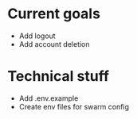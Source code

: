 # Current goals

- Add logout
- Add account deletion

# Technical stuff

- Add .env.example
- Create env files for swarm config
